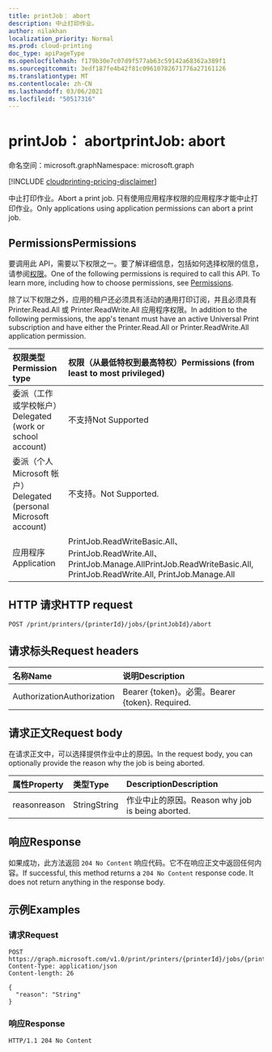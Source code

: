 ```yaml
---
title: printJob： abort
description: 中止打印作业。
author: nilakhan
localization_priority: Normal
ms.prod: cloud-printing
doc_type: apiPageType
ms.openlocfilehash: f179b30e7c07d9f577ab63c59142a68362a389f1
ms.sourcegitcommit: 3edf187fe4b42f81c09610782671776a27161126
ms.translationtype: MT
ms.contentlocale: zh-CN
ms.lasthandoff: 03/06/2021
ms.locfileid: "50517316"
---
```

# <a name="printjob-abort"></a><span data-ttu-id="03ebd-103">printJob： abort</span><span class="sxs-lookup"><span data-stu-id="03ebd-103">printJob: abort</span></span>

<span data-ttu-id="03ebd-104">命名空间：microsoft.graph</span><span class="sxs-lookup"><span data-stu-id="03ebd-104">Namespace: microsoft.graph</span></span>

[!INCLUDE [cloudprinting-pricing-disclaimer](../../includes/cloudprinting-pricing-disclaimer.md)]

<span data-ttu-id="03ebd-105">中止打印作业。</span><span class="sxs-lookup"><span data-stu-id="03ebd-105">Abort a print job.</span></span> <span data-ttu-id="03ebd-106">只有使用应用程序权限的应用程序才能中止打印作业。</span><span class="sxs-lookup"><span data-stu-id="03ebd-106">Only applications using application permissions can abort a print job.</span></span>

## <a name="permissions"></a><span data-ttu-id="03ebd-107">Permissions</span><span class="sxs-lookup"><span data-stu-id="03ebd-107">Permissions</span></span>
<span data-ttu-id="03ebd-p102">要调用此 API，需要以下权限之一。要了解详细信息，包括如何选择权限的信息，请参阅[权限](/graph/permissions-reference)。</span><span class="sxs-lookup"><span data-stu-id="03ebd-p102">One of the following permissions is required to call this API. To learn more, including how to choose permissions, see [Permissions](/graph/permissions-reference).</span></span>

<span data-ttu-id="03ebd-110">除了以下权限之外，应用的租户还必须具有活动的通用打印订阅，并且必须具有 Printer.Read.All 或 Printer.ReadWrite.All 应用程序权限。</span><span class="sxs-lookup"><span data-stu-id="03ebd-110">In addition to the following permissions, the app's tenant must have an active Universal Print subscription and have either the Printer.Read.All or Printer.ReadWrite.All application permission.</span></span>

|<span data-ttu-id="03ebd-111">权限类型</span><span class="sxs-lookup"><span data-stu-id="03ebd-111">Permission type</span></span> | <span data-ttu-id="03ebd-112">权限（从最低特权到最高特权）</span><span class="sxs-lookup"><span data-stu-id="03ebd-112">Permissions (from least to most privileged)</span></span> |
|:---------------|:--------------------------------------------|
|<span data-ttu-id="03ebd-113">委派（工作或学校帐户）</span><span class="sxs-lookup"><span data-stu-id="03ebd-113">Delegated (work or school account)</span></span>| <span data-ttu-id="03ebd-114">不支持</span><span class="sxs-lookup"><span data-stu-id="03ebd-114">Not Supported</span></span> |
|<span data-ttu-id="03ebd-115">委派（个人 Microsoft 帐户）</span><span class="sxs-lookup"><span data-stu-id="03ebd-115">Delegated (personal Microsoft account)</span></span>|<span data-ttu-id="03ebd-116">不支持。</span><span class="sxs-lookup"><span data-stu-id="03ebd-116">Not Supported.</span></span>|
|<span data-ttu-id="03ebd-117">应用程序</span><span class="sxs-lookup"><span data-stu-id="03ebd-117">Application</span></span>| <span data-ttu-id="03ebd-118">PrintJob.ReadWriteBasic.All、PrintJob.ReadWrite.All、PrintJob.Manage.All</span><span class="sxs-lookup"><span data-stu-id="03ebd-118">PrintJob.ReadWriteBasic.All, PrintJob.ReadWrite.All, PrintJob.Manage.All</span></span> |

## <a name="http-request"></a><span data-ttu-id="03ebd-119">HTTP 请求</span><span class="sxs-lookup"><span data-stu-id="03ebd-119">HTTP request</span></span>

<!-- {
  "blockType": "ignored"
}
-->
``` http
POST /print/printers/{printerId}/jobs/{printJobId}/abort
```

## <a name="request-headers"></a><span data-ttu-id="03ebd-120">请求标头</span><span class="sxs-lookup"><span data-stu-id="03ebd-120">Request headers</span></span>
|<span data-ttu-id="03ebd-121">名称</span><span class="sxs-lookup"><span data-stu-id="03ebd-121">Name</span></span>|<span data-ttu-id="03ebd-122">说明</span><span class="sxs-lookup"><span data-stu-id="03ebd-122">Description</span></span>|
|:---|:---|
|<span data-ttu-id="03ebd-123">Authorization</span><span class="sxs-lookup"><span data-stu-id="03ebd-123">Authorization</span></span>|<span data-ttu-id="03ebd-p103">Bearer {token}。必需。</span><span class="sxs-lookup"><span data-stu-id="03ebd-p103">Bearer {token}. Required.</span></span>|

## <a name="request-body"></a><span data-ttu-id="03ebd-126">请求正文</span><span class="sxs-lookup"><span data-stu-id="03ebd-126">Request body</span></span>
<span data-ttu-id="03ebd-127">在请求正文中，可以选择提供作业中止的原因。</span><span class="sxs-lookup"><span data-stu-id="03ebd-127">In the request body, you can optionally provide the reason why the job is being aborted.</span></span>

| <span data-ttu-id="03ebd-128">属性</span><span class="sxs-lookup"><span data-stu-id="03ebd-128">Property</span></span>     | <span data-ttu-id="03ebd-129">类型</span><span class="sxs-lookup"><span data-stu-id="03ebd-129">Type</span></span>        | <span data-ttu-id="03ebd-130">Description</span><span class="sxs-lookup"><span data-stu-id="03ebd-130">Description</span></span> |
|:-------------|:------------|:------------|
|<span data-ttu-id="03ebd-131">reason</span><span class="sxs-lookup"><span data-stu-id="03ebd-131">reason</span></span>|<span data-ttu-id="03ebd-132">String</span><span class="sxs-lookup"><span data-stu-id="03ebd-132">String</span></span>|<span data-ttu-id="03ebd-133">作业中止的原因。</span><span class="sxs-lookup"><span data-stu-id="03ebd-133">Reason why job is being aborted.</span></span>|

## <a name="response"></a><span data-ttu-id="03ebd-134">响应</span><span class="sxs-lookup"><span data-stu-id="03ebd-134">Response</span></span>

<span data-ttu-id="03ebd-p104">如果成功，此方法返回 `204 No Content` 响应代码。它不在响应正文中返回任何内容。</span><span class="sxs-lookup"><span data-stu-id="03ebd-p104">If successful, this method returns a `204 No Content` response code. It does not return anything in the response body.</span></span>

## <a name="examples"></a><span data-ttu-id="03ebd-137">示例</span><span class="sxs-lookup"><span data-stu-id="03ebd-137">Examples</span></span>

### <a name="request"></a><span data-ttu-id="03ebd-138">请求</span><span class="sxs-lookup"><span data-stu-id="03ebd-138">Request</span></span>
<!-- {
  "blockType": "request",
  "name": "printjob_abort"
}
-->
``` http
POST https://graph.microsoft.com/v1.0/print/printers/{printerId}/jobs/{printJobId}/abort
Content-Type: application/json
Content-length: 26

{
  "reason": "String"
}
```

### <a name="response"></a><span data-ttu-id="03ebd-139">响应</span><span class="sxs-lookup"><span data-stu-id="03ebd-139">Response</span></span>
<!-- {
  "blockType": "response",
  "truncated": true
}
-->
``` http
HTTP/1.1 204 No Content
```


